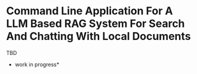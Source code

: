 # Command Line Application For A LLM Based RAG System For Search And Chatting With Local Documents

TBD

* work in progress*

